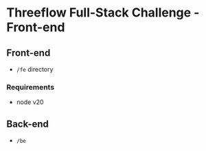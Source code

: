 # Threeflow Full-Stack Challenge - Front-end

## Front-end
- `/fe` directory
### Requirements
- node v20

## Back-end
- `/be`